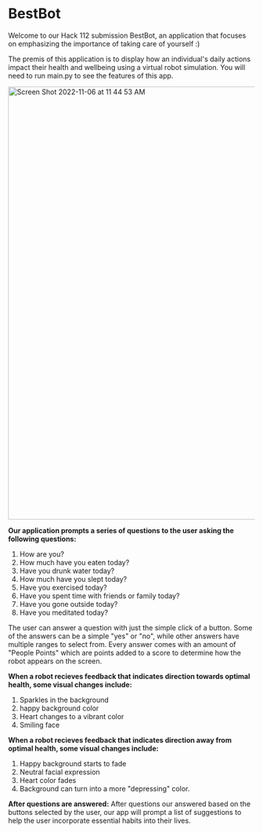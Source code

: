 <h1>BestBot</h1> 

Welcome to our Hack 112 submission BestBot, an application that focuses on emphasizing the importance of taking care of yourself :) 

The premis of this application is to display how an individual's daily actions impact their health and wellbeing using a virtual robot simulation. You will need to run main.py to see the features of this app.

<img width="882" alt="Screen Shot 2022-11-06 at 11 44 53 AM" src="https://user-images.githubusercontent.com/62809119/200183376-6ef10e73-b555-4ea4-b8ee-23cfa387b490.png">

**Our application prompts a series of questions to the user asking the following questions:**
1. How are you?
2. How much have you eaten today?
3. Have you drunk water today?
4. How much have you slept today?
5. Have you exercised today?
6. Have you spent time with friends or family today?
7. Have you gone outside today?
8. Have you meditated today?



The user can answer a question with just the simple click of a button. Some of the answers can be a simple "yes" or "no", while other answers have multiple ranges to select from. Every answer comes with an amount of "People Points" which are points added to a score to determine how the robot appears on the screen.

**When a robot recieves feedback that indicates direction towards optimal health, some visual changes include:**
1. Sparkles in the background
2. happy background color
3. Heart changes to a vibrant color
4. Smiling face 

**When a robot recieves feedback that indicates direction away from optimal health, some visual changes include:**
1. Happy background starts to fade
2. Neutral facial expression
3. Heart color fades
4. Background can turn into a more "depressing" color.

**After questions are answered:**
After questions our answered based on the buttons selected by the user, our app will prompt a list of suggestions to help the user incorporate essential
habits into their lives.
